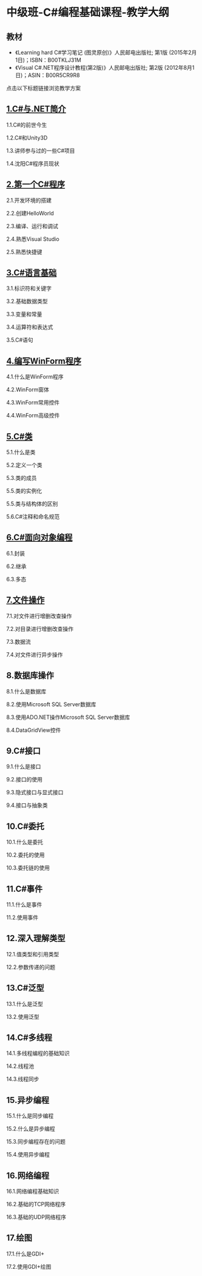 # 中级班-C#编程基础课程-教学大纲

## 教材
- 《Learning hard C#学习笔记 (图灵原创)》人民邮电出版社; 第1版 (2015年2月1日)；ISBN：B00TKLJ31M
- 《Visual C#.NET程序设计教程(第2版)》人民邮电出版社; 第2版 (2012年8月1日)；ASIN：B00R5CR9R8

点击以下标题链接浏览教学方案

## [1.C#与.NET简介](1.C%23与.NET简介/README.md)

1.1.C#的前世今生

1.2.C#和Unity3D

1.3.讲师参与过的一些C#项目

1.4.沈阳C#程序员现状


## [2.第一个C#程序](2.第一个C%23程序/README.md)

2.1.开发环境的搭建

2.2.创建HelloWorld

2.3.编译、运行和调试

2.4.熟悉Visual Studio

2.5.熟悉快捷键



## [3.C#语言基础](3.C%23语言基础/README.md)
3.1.标识符和关键字

3.2.基础数据类型

3.3.变量和常量

3.4.运算符和表达式

3.5.C#语句



## [4.编写WinForm程序](4.编写WinForm程序/README.md)
4.1.什么是WinForm程序

4.2.WinForm窗体

4.3.WinForm常用控件

4.4.WinForm高级控件



## [5.C#类](5.C%23类/README.md)
5.1.什么是类

5.2.定义一个类

5.3.类的成员

5.5.类的实例化

5.5.类与结构体的区别

5.6.C#注释和命名规范



## [6.C#面向对象编程](6.C%23面向对象编程/README.md)
6.1.封装

6.2.继承

6.3.多态



## [7.文件操作](7.文件操作/README.md)
7.1.对文件进行增删改查操作

7.2.对目录进行增删改查操作

7.3.数据流

7.4.对文件进行异步操作



## 8.数据库操作
8.1.什么是数据库

8.2.使用Microsoft SQL Server数据库

8.3.使用ADO.NET操作Microsoft SQL Server数据库

8.4.DataGridView控件



## 9.C#接口
9.1.什么是接口

9.2.接口的使用

9.3.隐式接口与显式接口

9.4.接口与抽象类



## 10.C#委托
10.1.什么是委托

10.2.委托的使用

10.3.委托链的使用



## 11.C#事件
11.1.什么是事件

11.2.使用事件



## 12.深入理解类型
12.1.值类型和引用类型

12.2.参数传递的问题



## 13.C#泛型
13.1.什么是泛型

13.2.使用泛型



## 14.C#多线程
14.1.多线程编程的基础知识

14.2.线程池

14.3.线程同步



## 15.异步编程
15.1.什么是同步编程

15.2.什么是异步编程

15.3.同步编程存在的问题

15.4.使用异步编程



## 16.网络编程
16.1.网络编程基础知识

16.2.基础的TCP网络程序

16.3.基础的UDP网络程序



## 17.绘图
17.1.什么是GDI+

17.2.使用GDI+绘图

